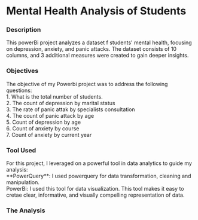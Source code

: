 # Mental Health Analysis of Students

<h3>Description</h3>
This powerBi project analyzes a dataset f students' mental health, focusing on depression, anxiety, and panic attacks. The dataset consists of 10 columns, and 3 additional measures were created to gain deeper insights.

<h3>Objectives</h3>
The objective of my Powerbi project was to address the following questions:<br>
1. What is the total number of students.<br>
2. The count of depression by marital status <br>
3. The rate of panic attak by specialists consultation <br>
4. The count of panic attack by age <br>
5. Count of depression by age <br>
6. Count of anxiety by course <br>
7. Count of anxiety by current year <br>

<h3>Tool Used</h3>
For this project, I leveraged on a powerful tool in data analytics to guide my analysis: <br>
**PowerQuery**: I used powerquery for data transformation, cleaning and manipulation. <br>
PowerBi: I used this tool for data visualization. This tool makes it easy to cretae clear, informative, and visually compelling representation of data. <br>


<h3>The Analysis</h3>


